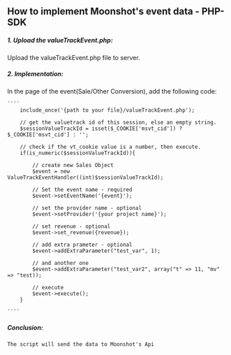 ## How to implement Moonshot's event data - PHP-SDK


##### 1. Upload the valueTrackEvent.php:

Upload the valueTrackEvent.php file to server.


##### 2. Implementation:

In the page of the event(Sale/Other Conversion),
add the following code:

    ````
        include_once('{path to your file}/valueTrackEvent.php');

        // get the valuetrack id of this session, else an empty string.
        $sessionValueTrackId = isset($_COOKIE['msvt_cid']) ? $_COOKIE['msvt_cid'] : '';

        // check if the vt_cookie value is a number, then execute.
        if(is_numeric($sessionValueTrackId)){

            // create new Sales Object
            $event = new ValueTrackEventHandler((int)$sessionValueTrackId);

            // Set the event name - required
            $event->setEventName('{event}');

            // set the provider name - optional
            $event->setProvider('{your project name}');

            // set revenue - optional
            $event->set_revenue({revenue});

            // add extra prameter - optional
            $event->addExtraParameter("test_var", 1);

            // and another one
            $event->addExtraParameter("test_var2", array("t" => 11, "mv" => "test));

            // execute
            $event->execute();
        }

    ````

##### Conclusion:
    The script will send the data to Moonshot's Api
